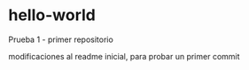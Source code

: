 # hello-world
Prueba 1 - primer repositorio

modificaciones al readme inicial, para probar un primer commit
